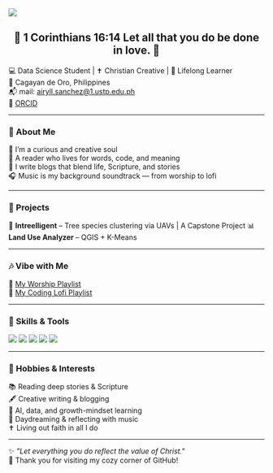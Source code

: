 
<!-- 🌸 Cute Banner -->
<img src="https://capsule-render.vercel.app/api?type=rect&color=FFC0CB&height=180&section=header" />

<div align="center">

<h2> 🌸 </b>  1 Corinthians 16:14 Let all that you do be done in love. </b> 🌸</h2>
</div>

💻 Data Science Student | ✝️ Christian Creative | 🌱 Lifelong Learner  
📍 Cagayan de Oro, Philippines  
📬 mail: <a href="mailto:airyll.sanchez@1.ustp.edu.ph">airyll.sanchez@1.ustp.edu.ph</a>  
🧾 [ORCID]([https://orcid.org/0009-0002-4612-6648) 

---

### 🌼 About Me

🦋 I’m a curious and creative soul  
📖 A reader who lives for words, code, and meaning  
📝 I write blogs that blend life, Scripture, and stories  
🎧 Music is my background soundtrack — from worship to lofi  

---

### 💖 Projects 

🌱 **Intreelligent** –  Tree species clustering  via UAVs  | A Capstone Project 
📊 **Land Use Analyzer** – QGIS + K-Means 

---

### 🎶 Vibe with Me

🔗 [My Worship Playlist](https://www.youtube.com/playlist?list=YOUR_WORSHIP_LINK)  
🔗 [My Coding Lofi Playlist](https://www.youtube.com/playlist?list=YOUR_LOFI_LINK)  

---

### 🧠 Skills & Tools

<img src="https://img.shields.io/badge/Python-FFD1DC?style=flat&logo=python&logoColor=black" />
<img src="https://img.shields.io/badge/JavaScript-FFB6C1?style=flat&logo=javascript&logoColor=black" />
<img src="https://img.shields.io/badge/Express-FF69B4?style=flat&logo=express&logoColor=white" />
<img src="https://img.shields.io/badge/QGIS-98FB98?style=flat&logo=qgis&logoColor=black" />
<img src="https://img.shields.io/badge/SQLite-ADD8E6?style=flat&logo=sqlite&logoColor=black" />

---

### 🌸 Hobbies & Interests

📚 Reading deep stories & Scripture  
🖋️ Creative writing & blogging  
🧠 AI, data, and growth-mindset learning  
🎀 Daydreaming & reflecting with music  
✝️ Living out faith in all I do  

---

✨ *"Let everything you do reflect the value of Christ."*  
💌 Thank you for visiting my cozy corner of GitHub!

</div>
